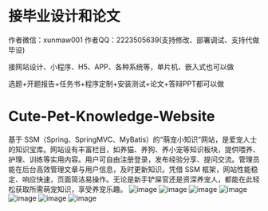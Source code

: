 # 接毕业设计和论文
作者微信：xunmaw001  作者QQ：2223505639(支持修改、部署调试、支持代做毕设)

接网站设计、小程序、H5、APP、各种系统等，单片机、嵌入式也可以做

选题+开题报告+任务书+程序定制+安装测试+论文+答辩PPT都可以做
# Cute-Pet-Knowledge-Website
基于 SSM（Spring、SpringMVC、MyBatis）的“萌宠小知识”网站，是爱宠人士的知识宝库。网站设有丰富栏目，如养猫、养狗、养小宠等知识板块，提供喂养、护理、训练等实用内容。用户可自由注册登录，发布经验分享、提问交流。管理员能在后台高效管理文章与用户信息，及时更新知识。凭借 SSM 框架，网站性能稳定、响应快速，页面简洁易操作。无论是新手铲屎官还是资深养宠人，都能在此轻松获取所需萌宠知识，享受养宠乐趣。 
![image](https://github.com/user-attachments/assets/024a99fa-cf32-4b64-9500-8c29245680b9)
![image](https://github.com/user-attachments/assets/8e67de3b-b2ea-45eb-a5d3-4ac8db2b6b67)
![image](https://github.com/user-attachments/assets/7daeb9c8-29a0-4966-9c3f-dc74206f65fb)
![image](https://github.com/user-attachments/assets/9f4a2843-3eea-4200-b0a3-0ee677a79e4a)
![image](https://github.com/user-attachments/assets/82c59eea-d24e-458f-ae6e-e0b7788f5451)
![image](https://github.com/user-attachments/assets/c0751479-8d78-4b36-b11c-cae794a652da)
![image](https://github.com/user-attachments/assets/52caba2b-940a-4ffc-992d-4fa20170852c)
